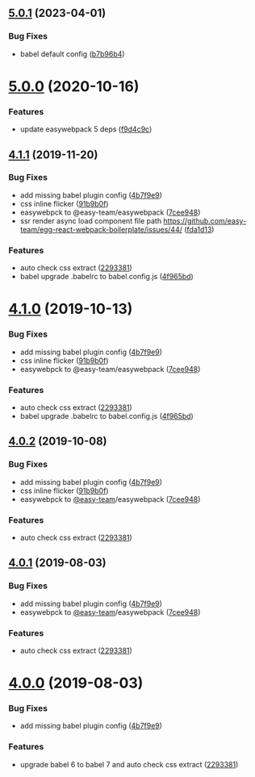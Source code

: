 ## [5.0.1](https://github.com/easy-team/easywebpack-react/compare/5.0.0...5.0.1) (2023-04-01)


### Bug Fixes

* babel default config ([b7b96b4](https://github.com/easy-team/easywebpack-react/commit/b7b96b4501becec66d19166659fb48df434b557c))



# [5.0.0](https://github.com/easy-team/easywebpack-react/compare/4.4.3...5.0.0) (2020-10-16)


### Features

* update easywebpack 5 deps ([f9d4c9c](https://github.com/easy-team/easywebpack-react/commit/f9d4c9cf752d68f9342f7d5a20e3e70608a4f825))



## [4.1.1](https://github.com/easy-team/easywebpack-react/compare/4.4.3...4.1.1) (2019-11-20)


### Bug Fixes

* add missing babel plugin config ([4b7f9e9](https://github.com/easy-team/easywebpack-react/commit/4b7f9e9))
* css inline flicker ([91b9b0f](https://github.com/easy-team/easywebpack-react/commit/91b9b0f))
* easywebpck to @easy-team/easywebpack ([7cee948](https://github.com/easy-team/easywebpack-react/commit/7cee948))
* ssr render async load component file path https://github.com/easy-team/egg-react-webpack-boilerplate/issues/44/ ([fda1d13](https://github.com/easy-team/easywebpack-react/commit/fda1d13))


### Features

* auto check css extract ([2293381](https://github.com/easy-team/easywebpack-react/commit/2293381))
* babel upgrade .babelrc to babel.config.js ([4f965bd](https://github.com/easy-team/easywebpack-react/commit/4f965bd))



# [4.1.0](https://github.com/easy-team/easywebpack-react/compare/4.4.3...4.1.0) (2019-10-13)


### Bug Fixes

* add missing babel plugin config ([4b7f9e9](https://github.com/easy-team/easywebpack-react/commit/4b7f9e9))
* css inline flicker ([91b9b0f](https://github.com/easy-team/easywebpack-react/commit/91b9b0f))
* easywebpck to @easy-team/easywebpack ([7cee948](https://github.com/easy-team/easywebpack-react/commit/7cee948))


### Features

* auto check css extract ([2293381](https://github.com/easy-team/easywebpack-react/commit/2293381))
* babel upgrade .babelrc to babel.config.js ([4f965bd](https://github.com/easy-team/easywebpack-react/commit/4f965bd))



<a name="4.0.2"></a>
## [4.0.2](https://github.com/easy-team/easywebpack-react/compare/4.4.3...4.0.2) (2019-10-08)


### Bug Fixes

* add missing babel plugin config ([4b7f9e9](https://github.com/easy-team/easywebpack-react/commit/4b7f9e9))
* css inline flicker ([91b9b0f](https://github.com/easy-team/easywebpack-react/commit/91b9b0f))
* easywebpck to [@easy-team](https://github.com/easy-team)/easywebpack ([7cee948](https://github.com/easy-team/easywebpack-react/commit/7cee948))


### Features

* auto check css extract ([2293381](https://github.com/easy-team/easywebpack-react/commit/2293381))



<a name="4.0.1"></a>
## [4.0.1](https://github.com/easy-team/easywebpack-react/compare/4.4.3...4.0.1) (2019-08-03)


### Bug Fixes

* add missing babel plugin config ([4b7f9e9](https://github.com/easy-team/easywebpack-react/commit/4b7f9e9))
* easywebpck to [@easy-team](https://github.com/easy-team)/easywebpack ([7cee948](https://github.com/easy-team/easywebpack-react/commit/7cee948))


### Features

* auto check css extract ([2293381](https://github.com/easy-team/easywebpack-react/commit/2293381))



<a name="4.0.0"></a>
# [4.0.0](https://github.com/easy-team/easywebpack-react/compare/4.4.3...4.0.0) (2019-08-03)


### Bug Fixes

* add missing babel plugin config ([4b7f9e9](https://github.com/easy-team/easywebpack-react/commit/4b7f9e9))


### Features


* upgrade babel 6 to babel 7 and auto check css extract ([2293381](https://github.com/easy-team/easywebpack-react/commit/2293381))
